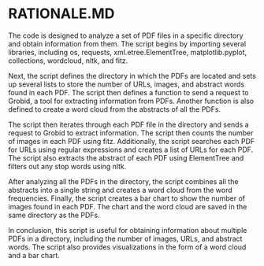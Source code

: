 # RATIONALE.MD

The code is designed to analyze a set of PDF files in a specific directory and obtain information from them. 
The script begins by importing several libraries, including os, requests, xml.etree.ElementTree, matplotlib.pyplot, collections, wordcloud, nltk, and fitz.

Next, the script defines the directory in which the PDFs are located and sets up several lists to store the number of URLs, images, and abstract words found in each PDF. The script then defines a function to send a request to Grobid, a tool for extracting information from PDFs. 
Another function is also defined to create a word cloud from the abstracts of all the PDFs.

The script then iterates through each PDF file in the directory and sends a request to Grobid to extract information. 
The script then counts the number of images in each PDF using fitz. Additionally, the script searches each PDF for URLs using regular expressions and creates a list of URLs for each PDF. 
The script also extracts the abstract of each PDF using ElementTree and filters out any stop words using nltk.

After analyzing all the PDFs in the directory, the script combines all the abstracts into a single string and creates a word cloud from the word frequencies. 
Finally, the script creates a bar chart to show the number of images found in each PDF.
The chart and the word cloud are saved in the same directory as the PDFs.

In conclusion, this script is useful for obtaining information about multiple PDFs in a directory, including the number of images, URLs, and abstract words. 
The script also provides visualizations in the form of a word cloud and a bar chart.
